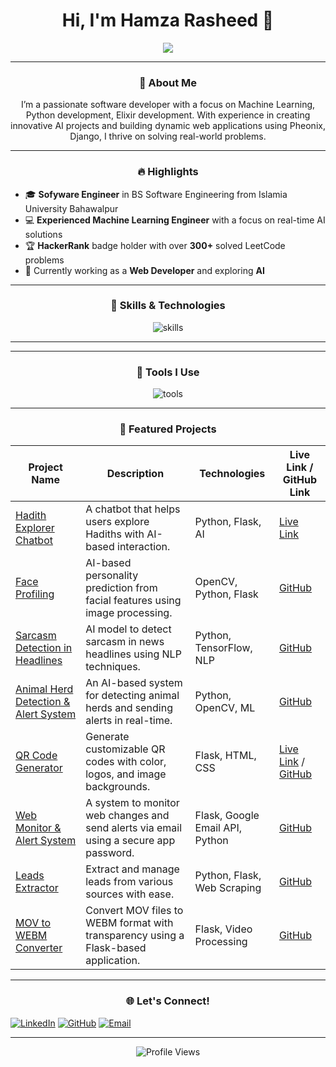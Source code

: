 <h1 align="center">Hi, I'm Hamza Rasheed 👋</h1>

<p align="center">
  <img src="https://readme-typing-svg.demolab.com?font=Fira+Code&weight=500&size=25&duration=3000&pause=1000&color=03C0FF&center=true&width=500&lines=Software+Engineer;Python+Developer;Elixer+Devolper;Always+learning+new+tech!">
</p>

---

<h3 align="center"> 🚀 About Me </h3>
<p align="center">
I’m a passionate software developer with a focus on Machine Learning, Python development, Elixir development. With experience in creating innovative AI projects and building dynamic web applications using Pheonix, Django, I thrive on solving real-world problems.
</p>

---

<h3 align="center"> 🔥 Highlights </h3>

- 🎓 **Sofyware Engineer** in BS Software Engineering from Islamia University Bahawalpur
- 💻 **Experienced Machine Learning Engineer** with a focus on real-time AI solutions
- 🏆 **HackerRank** badge holder with over **300+** solved LeetCode problems
- 🌱 Currently working as a **Web Developer** and exploring **AI**


---

<h3 align="center"> 🚀 Skills & Technologies </h3>
<p align="center">
  <img src="https://skillicons.dev/icons?i=python,django,html,css,tailwindcss,js,github,mysql,php,bootstrap,linux,vscode,git,elixer,pheonix" alt="skills" />
</p>

---




---

<h3 align="center"> 🔧 Tools I Use </h3>
<p align="center">
  <img src="https://skillicons.dev/icons?i=vscode,ai" alt="tools" />
</p>

---

<h3 align="center"> 🚀 Featured Projects </h3>

| Project Name | Description | Technologies | Live Link / GitHub Link |
|--------------|-------------|--------------|-------------------------|
| [Hadith Explorer Chatbot](https://hadithbot.marveloussoft.tech/) | A chatbot that helps users explore Hadiths with AI-based interaction. | Python, Flask, AI | [Live Link](https://hadithbot.marveloussoft.tech/) |
| [Face Profiling](https://github.com/RasikhAli/Bitlogicx/tree/main/7.%20Face%20Profiling) | AI-based personality prediction from facial features using image processing. | OpenCV, Python, Flask | [GitHub](https://github.com/RasikhAli/Bitlogicx/tree/main/7.%20Face%20Profiling) |
| [Sarcasm Detection in Headlines](https://github.com/RasikhAli/Sarcasm-Detection) | AI model to detect sarcasm in news headlines using NLP techniques. | Python, TensorFlow, NLP | [GitHub](https://github.com/RasikhAli/Sarcasm-Detection) |
| [Animal Herd Detection & Alert System](https://github.com/RasikhAli/Bitlogicx/tree/main/3.%20AnimalHerd) | An AI-based system for detecting animal herds and sending alerts in real-time. | Python, OpenCV, ML | [GitHub](https://github.com/RasikhAli/Bitlogicx/tree/main/3.%20AnimalHerd) |
| [QR Code Generator](https://rasikhali.marveloussoft.tech/) | Generate customizable QR codes with color, logos, and image backgrounds. | Flask, HTML, CSS | [Live Link](https://rasikhali.marveloussoft.tech/) / [GitHub](https://github.com/RasikhAli/QR-Code-Generator) |
| [Web Monitor & Alert System](https://github.com/RasikhAli/Web-Monitor-and-Alert-System-using-Google-Email-App-Password) | A system to monitor web changes and send alerts via email using a secure app password. | Flask, Google Email API, Python | [GitHub](https://github.com/RasikhAli/Web-Monitor-and-Alert-System-using-Google-Email-App-Password) |
| [Leads Extractor](https://github.com/RasikhAli/Leads-Extractor) | Extract and manage leads from various sources with ease. | Python, Flask, Web Scraping | [GitHub](https://github.com/RasikhAli/Leads-Extractor) |
| [MOV to WEBM Converter](https://github.com/RasikhAli/Flask-MOV-to-WEBM-Converter) | Convert MOV files to WEBM format with transparency using a Flask-based application. | Flask, Video Processing | [GitHub](https://github.com/RasikhAli/Flask-MOV-to-WEBM-Converter) |

---

<h3 align="center"> 🌐 Let's Connect! </h3>
<p align="center">

  <a href="https://www.linkedin.com/in/hamza-rasheed/" target="_blank"><img src="https://img.shields.io/badge/LinkedIn-%230077B5.svg?&style=for-the-badge&logo=linkedin&logoColor=white" alt="LinkedIn" /></a>
  <a href="https://github.com/hamzarasheedgc202m" target="_blank"><img src="https://img.shields.io/badge/GitHub-%23181717.svg?&style=for-the-badge&logo=github&logoColor=white" alt="GitHub" /></a>
  <a href="mailto:hamzarasheedgc202m@gmail.com"><img src="https://img.shields.io/badge/Email-%23D14836.svg?&style=for-the-badge&logo=gmail&logoColor=white" alt="Email" /></a>
</p>

<!-- ---

<!-- <h3 align="center"> 📈 Weekly Development Breakdown </h3>
<!--START_SECTION:waka-->
<!--END_SECTION:waka-->

---

<p align="center">
  <img src="https://komarev.com/ghpvc/?username=hamzarasheedgc202m&color=blue&style=flat-square" alt="Profile Views" />
</p>
